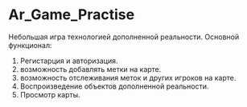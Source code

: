 # Ar_Game_Practise

Небольшая игра технологией дополненной реальности.
Основной функционал:
1. Регистарция и авторизация.
2. возможность добавлять метки на карте.
3. возможность отслеживания меток и других игроков на карте.
4. Воспроизведение объектов дополненной реальности.
5. Просмотр карты.
